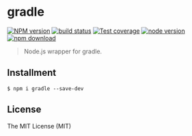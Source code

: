 # gradle

[![NPM version][npm-image]][npm-url]
[![build status][travis-image]][travis-url]
[![Test coverage][coveralls-image]][coveralls-url]
[![node version][node-image]][node-url]
[![npm download][download-image]][download-url]

[npm-image]: https://img.shields.io/npm/v/gradle.svg?style=flat-square
[npm-url]: https://npmjs.org/package/gradle
[travis-image]: https://img.shields.io/travis/macacajs/gradle.svg?style=flat-square
[travis-url]: https://travis-ci.org/macacajs/gradle
[coveralls-image]: https://img.shields.io/coveralls/macacajs/gradle.svg?style=flat-square
[coveralls-url]: https://coveralls.io/r/macacajs/gradle?branch=master
[node-image]: https://img.shields.io/badge/node.js-%3E=_6-green.svg?style=flat-square
[node-url]: http://nodejs.org/download/
[download-image]: https://img.shields.io/npm/dm/gradle.svg?style=flat-square
[download-url]: https://npmjs.org/package/gradle

> Node.js wrapper for gradle.

## Installment

```shell
$ npm i gradle --save-dev
```

## License

The MIT License (MIT)
